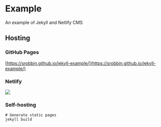 # Example

An example of Jekyll and Netlify CMS

## Hosting


### GitHub Pages
[https://srobbin.github.io/jekyll-example/](https://srobbin.github.io/jekyll-example/)

### Netlify
[<img src="https://www.netlify.com/img/deploy/button.svg">](https://app.netlify.com/start/deploy?repository=https://github.com/srobbin/jekyll-example)

### Self-hosting
```
# Generate static pages
jekyll build
```
